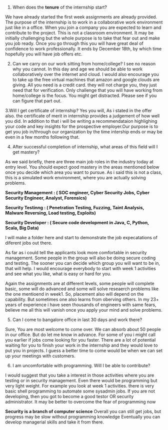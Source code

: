 1. When does the **tenure** of the internship start?

We have already started the first week assignments are already provided. The purpose of the internship is to work in a collaborative work environment just like in a office. When you join a company you are expected to learn and contribute to the project. This is not a classroom environment. It may be initially challenging but the whole purpose is to take that fear out and make you job ready. Once you go through this you will have great deal of confidence to work professionally. It ends by December 18th, by which time hopefully you will have job offers etc. 

2. Can we carry on our work sitting from home/college?
I see no reason why you cannot. In this day and age we should be able to work collaboratively over the internet and cloud. I would also encourage you to take up the free virtual machines that amazon and google clouds are giving. All you need is a credit card. they will not charge you, they just need that for verification. Only challenge that you will have working from home/college is the focus. You might get distracted. Please see if you can figure that part out.

3.Will I get certificate of internship?
Yes you will, As i stated in the offer also. the certificate of merit in internship provides a judgement of how well you did. 
In addition to that i will be writing a recommendataion highlighing your code and key insights for the prospective employer.Our purpose is to get you job in/through our organization by the time intership ends or may be even in a few months following that. 

4. After successful completion of internship, what areas of this field will I get mastery?

As we said briefly, there are three main job roles in the industry today at entry level. You should expect good mastery
in the areas mentioned below once you decide which area you want to pursue. As i said this is not a class, this is a simulated work environment, where you are actually solving problems. 

**Security Management : ( SOC engineer, Cyber Security Jobs, Cyber Security Engineer, Analyst, Forensics)**

**Security Testinng : ( Penetration Testing, Fuzzing, Taint Analysis, Malware Reversing, Load testing, Exploits)**

**Security Developer : ( Secure code development in Java, C, Python, Scala, Big Data)**

I will make a folder here and start to demonstrate the job expecatations of diferent jobs out there. 

As far as i could tell the applicants look more comfortable in security management. Some people in the group will also be doing secure coding and testing. The sooner you can decide which group you will want to be in, that will help. I would encourage everybody to start with week 1 activities and see what you like, what is easy or hard for you. 

Again the assignments are at different levels, some people will complete basic, some will do advanced and some will solve reseaerch problems like the one mentioend in week1. So, placement also will depend on the capability. But sometimes one also learns from oberving others. In my 23+ years of experience i have seen thousands of engineers with same fears, believe me all this will vanish once you apply your mind and solve problems. 

5. Can I come to bangalore office in last 30 days and work there?

Sure, You are most welcome to come over. We can absorb about 50 people in our office. But do let me know in advance. 
For some of you i might call you earlier if jobs come looking for you faster. There are a lot of potential waiting for you 
to finish your work in the internship and they would love to put you in projects. I guess a better time to come would be when
we can set up your meetings with customers. 

6. I am uncomfortable with programming. Will I be able to contribute?

I would suggest that you take a interest in those activities where you are testing or in security management. 
Even there would be programming but very light weight. For example you look at week 1 activities. there is very basic 
shell programming to automate some sysadmin jobs. If you are not developing, then you got to become a good testor OR security 
administrator. It may be better to overcome the fear of programming now

**Security is a branch of computer science**
Overall you can still get jobs, but progress may be slow without programming knowledge
Eventually you can develop managerial skills and take it from there. 


